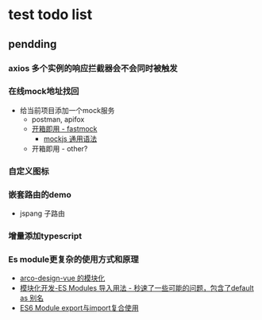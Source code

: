 # test todo list



## pendding
### axios 多个实例的响应拦截器会不会同时被触发
### 在线mock地址找回
- 给当前项目添加一个mock服务
    - postman, apifox
    - [开箱即用 - fastmock](https://www.fastmock.site/#/projects)
        - [mockjs 通用语法](https://github.com/nuysoft/Mock/wiki)
    - 开箱即用 - other?
### 自定义图标
### 嵌套路由的demo
- jspang 子路由
### 增量添加typescript
### Es module更复杂的使用方式和原理
- [arco-design-vue 的模块化](https://github.com/arco-design/arco-design-vue/blob/main/packages/web-vue/components/index.ts)
- [模块化开发-ES Modules 导入用法 - 秒速了一些可能的问题，包含了default as 别名](https://juejin.cn/post/6931707743174983687)
- [ES6 Module export与import复合使用](https://www.cnblogs.com/whnba/p/10498875.html)